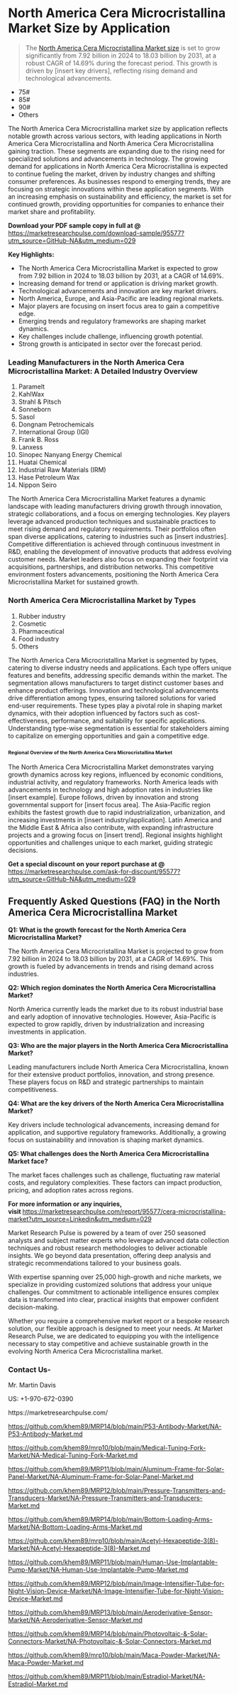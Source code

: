 <h1>North America Cera Microcristallina Market&nbsp;Size by Application</h1><blockquote><p>The <a href="https://marketresearchpulse.com/download-sample/95577?utm_source=GitHub-NA&amp;utm_medium=029">North America Cera Microcristallina Market size</a> is set to grow significantly from 7.92 billion in 2024 to 18.03 billion by 2031, at a robust CAGR of 14.69% during the forecast period. This growth is driven by [insert key drivers], reflecting rising demand and technological advancements.</p></blockquote><ul><li>75#<li> 85#<li> 90#<li> Others</li></ul><p>The North America Cera Microcristallina market size by application reflects notable growth across various sectors, with leading applications in North America Cera Microcristallina and North America Cera Microcristallina gaining traction. These segments are expanding due to the rising need for specialized solutions and advancements in technology. The growing demand for applications in North America Cera Microcristallina is expected to continue fueling the market, driven by industry changes and shifting consumer preferences. As businesses respond to emerging trends, they are focusing on strategic innovations within these application segments. With an increasing emphasis on sustainability and efficiency, the market is set for continued growth, providing opportunities for companies to enhance their market share and profitability.</p><p><strong>Download your PDF sample copy in full at @ </strong><a href="https://marketresearchpulse.com/download-sample/95577?utm_source=GitHub-NA&amp;utm_medium=029">https://marketresearchpulse.com/download-sample/95577?utm_source=GitHub-NA&amp;utm_medium=029</a></p><p><strong>Key Highlights: </strong></p><ul><li>The North America Cera Microcristallina Market is expected to grow from 7.92 billion in 2024 to 18.03 billion by 2031, at a CAGR of 14.69%.</li><li>Increasing demand for trend or application is driving market growth.</li><li>Technological advancements and innovation are key market drivers.</li><li>North America, Europe, and Asia-Pacific are leading regional markets.</li><li>Major players are focusing on insert focus area to gain a competitive edge.</li><li>Emerging trends and regulatory frameworks are shaping market dynamics.</li><li>Key challenges include challenge, influencing growth potential.</li><li>Strong growth is anticipated in sector over the forecast period.</li></ul><h3>Leading Manufacturers in the North America Cera Microcristallina Market: A Detailed Industry Overview</h3><ol><li>Paramelt</li><li>KahlWax</li><li>Strahl & Pitsch</li><li>Sonneborn</li><li>Sasol</li><li>Dongnam Petrochemicals</li><li>International Group (IGI)</li><li>Frank B. Ross</li><li>Lanxess</li><li>Sinopec Nanyang Energy Chemical</li><li>Huatai Chemical</li><li>Industrial Raw Materials (IRM)</li><li>Hase Petroleum Wax</li><li>Nippon Seiro</li></ol><div class="flex max-w-full flex-col flex-grow"><div class="min-h-8 text-message flex w-full flex-col items-end gap-2 whitespace-normal break-words [.text-message+&amp;]:mt-5" dir="auto" data-message-author-role="assistant" data-message-id="fd8432e4-4910-450d-b182-61b7bfb0a01f" data-message-model-slug="gpt-4o"><div class="flex w-full flex-col gap-1 empty:hidden first:pt-[3px]"><div class="markdown prose w-full break-words dark:prose-invert light"><p>The North America Cera Microcristallina Market features a dynamic landscape with leading manufacturers driving growth through innovation, strategic collaborations, and a focus on emerging technologies. Key players leverage advanced production techniques and sustainable practices to meet rising demand and regulatory requirements. Their portfolios often span diverse applications, catering to industries such as [insert industries]. Competitive differentiation is achieved through continuous investment in R&amp;D, enabling the development of innovative products that address evolving customer needs. Market leaders also focus on expanding their footprint via acquisitions, partnerships, and distribution networks. This competitive environment fosters advancements, positioning the North America Cera Microcristallina Market for sustained growth.</p></div></div></div></div><h3>North America Cera Microcristallina Market by Types</h3><ol><li>Rubber industry<li> Cosmetic<li> Pharmaceutical<li> Food industry<li> Others</li></ol><div class="flex max-w-full flex-col flex-grow"><div class="min-h-8 text-message flex w-full flex-col items-end gap-2 whitespace-normal break-words [.text-message+&amp;]:mt-5" dir="auto" data-message-author-role="assistant" data-message-id="084470be-0bb7-4664-bddf-5156b4f41249" data-message-model-slug="gpt-4o-mini"><div class="flex w-full flex-col gap-1 empty:hidden first:pt-[3px]"><div class="markdown prose w-full break-words dark:prose-invert light"><p>The North America Cera Microcristallina Market is segmented by types, catering to diverse industry needs and applications. Each type offers unique features and benefits, addressing specific demands within the market. The segmentation allows manufacturers to target distinct customer bases and enhance product offerings. Innovation and technological advancements drive differentiation among types, ensuring tailored solutions for varied end-user requirements. These types play a pivotal role in shaping market dynamics, with their adoption influenced by factors such as cost-effectiveness, performance, and suitability for specific applications. Understanding type-wise segmentation is essential for stakeholders aiming to capitalize on emerging opportunities and gain a competitive edge.</p></div></div></div></div><h3><span style="font-size: 11px;">Regional Overview of the North America Cera Microcristallina Market</span></h3><div class="flex max-w-full flex-col flex-grow"><div class="min-h-8 text-message flex w-full flex-col items-end gap-2 whitespace-normal break-words [.text-message+&amp;]:mt-5" dir="auto" data-message-author-role="assistant" data-message-id="e9038762-ce64-4e30-91c9-9bd413514231" data-message-model-slug="gpt-4o-mini"><div class="flex w-full flex-col gap-1 empty:hidden first:pt-[3px]"><div class="markdown prose w-full break-words dark:prose-invert light"><p>The North America Cera Microcristallina Market demonstrates varying growth dynamics across key regions, influenced by economic conditions, industrial activity, and regulatory frameworks. North America leads with advancements in technology and high adoption rates in industries like [insert example]. Europe follows, driven by innovation and strong governmental support for [insert focus area]. The Asia-Pacific region exhibits the fastest growth due to rapid industrialization, urbanization, and increasing investments in [insert industry/application]. Latin America and the Middle East &amp; Africa also contribute, with expanding infrastructure projects and a growing focus on [insert trend]. Regional insights highlight opportunities and challenges unique to each market, guiding strategic decisions.</p></div></div></div></div><p><strong>Get a special discount on your report purchase at @ </strong><a href="https://marketresearchpulse.com/ask-for-discount/95577?utm_source=GitHub-NA&amp;utm_medium=029">https://marketresearchpulse.com/ask-for-discount/95577?utm_source=GitHub-NA&amp;utm_medium=029</a></p><h2>Frequently Asked Questions (FAQ) in the North America Cera Microcristallina Market</h2><p><strong>Q1: What is the growth forecast for the North America Cera Microcristallina Market?</strong></p><p>The North America Cera Microcristallina Market is projected to grow from 7.92 billion in 2024 to 18.03 billion by 2031, at a CAGR of 14.69%. This growth is fueled by advancements in trends and rising demand across industries.</p><p><strong>Q2: Which region dominates the North America Cera Microcristallina Market?</strong></p><p>North America currently leads the market due to its robust industrial base and early adoption of innovative technologies. However, Asia-Pacific is expected to grow rapidly, driven by industrialization and increasing investments in application.</p><p><strong>Q3: Who are the major players in the North America Cera Microcristallina Market?</strong></p><p>Leading manufacturers include North America Cera Microcristallina, known for their extensive product portfolios, innovation, and strong presence. These players focus on R&amp;D and strategic partnerships to maintain competitiveness.</p><p><strong>Q4: What are the key drivers of the North America Cera Microcristallina Market?</strong></p><p>Key drivers include technological advancements, increasing demand for application, and supportive regulatory frameworks. Additionally, a growing focus on sustainability and innovation is shaping market dynamics.</p><p><strong>Q5: What challenges does the North America Cera Microcristallina Market face?</strong></p><p>The market faces challenges such as challenge, fluctuating raw material costs, and regulatory complexities. These factors can impact production, pricing, and adoption rates across regions.</p><p><strong>For more information or any inquiries, visit&nbsp;</strong><a href="https://marketresearchpulse.com/report/95577/cera-microcristallina-market?utm_source=Linkedin&utm_medium=029">https://marketresearchpulse.com/report/95577/cera-microcristallina-market?utm_source=Linkedin&utm_medium=029</a></p><p>Market Research Pulse is powered by a team of over 250 seasoned analysts and subject matter experts who leverage advanced data collection techniques and robust research methodologies to deliver actionable insights. We go beyond data presentation, offering deep analysis and strategic recommendations tailored to your business goals.</p><p>With expertise spanning over 25,000 high-growth and niche markets, we specialize in providing customized solutions that address your unique challenges. Our commitment to actionable intelligence ensures complex data is transformed into clear, practical insights that empower confident decision-making.</p><p>Whether you require a comprehensive market report or a bespoke research solution, our flexible approach is designed to meet your needs. At Market Research Pulse, we are dedicated to equipping you with the intelligence necessary to stay competitive and achieve sustainable growth in the evolving North America Cera Microcristallina market.</p><h3><strong>Contact Us-</strong></h3><p>Mr. Martin Davis</p><p>US: +1-970-672-0390</p><p>https://marketresearchpulse.com/</p><p><a href="https://github.com/khem89/MRP14/blob/main/P53-Antibody-Market/NA-P53-Antibody-Market.md">https://github.com/khem89/MRP14/blob/main/P53-Antibody-Market/NA-P53-Antibody-Market.md</a></p><p><a href="https://github.com/khem89/mrp10/blob/main/Medical-Tuning-Fork-Market/NA-Medical-Tuning-Fork-Market.md">https://github.com/khem89/mrp10/blob/main/Medical-Tuning-Fork-Market/NA-Medical-Tuning-Fork-Market.md</a></p><p><a href="https://github.com/khem89/MRP11/blob/main/Aluminum-Frame-for-Solar-Panel-Market/NA-Aluminum-Frame-for-Solar-Panel-Market.md">https://github.com/khem89/MRP11/blob/main/Aluminum-Frame-for-Solar-Panel-Market/NA-Aluminum-Frame-for-Solar-Panel-Market.md</a></p><p><a href="https://github.com/khem89/MRP12/blob/main/Pressure-Transmitters-and-Transducers-Market/NA-Pressure-Transmitters-and-Transducers-Market.md">https://github.com/khem89/MRP12/blob/main/Pressure-Transmitters-and-Transducers-Market/NA-Pressure-Transmitters-and-Transducers-Market.md</a></p><p><a href="https://github.com/khem89/MRP14/blob/main/Bottom-Loading-Arms-Market/NA-Bottom-Loading-Arms-Market.md">https://github.com/khem89/MRP14/blob/main/Bottom-Loading-Arms-Market/NA-Bottom-Loading-Arms-Market.md</a></p><p><a href="https://github.com/khem89/mrp10/blob/main/Acetyl-Hexapeptide-3(8)-Market/NA-Acetyl-Hexapeptide-3(8)-Market.md">https://github.com/khem89/mrp10/blob/main/Acetyl-Hexapeptide-3(8)-Market/NA-Acetyl-Hexapeptide-3(8)-Market.md</a></p><p><a href="https://github.com/khem89/MRP11/blob/main/Human-Use-Implantable-Pump-Market/NA-Human-Use-Implantable-Pump-Market.md">https://github.com/khem89/MRP11/blob/main/Human-Use-Implantable-Pump-Market/NA-Human-Use-Implantable-Pump-Market.md</a></p><p><a href="https://github.com/khem89/MRP12/blob/main/Image-Intensifier-Tube-for-Night-Vision-Device-Market/NA-Image-Intensifier-Tube-for-Night-Vision-Device-Market.md">https://github.com/khem89/MRP12/blob/main/Image-Intensifier-Tube-for-Night-Vision-Device-Market/NA-Image-Intensifier-Tube-for-Night-Vision-Device-Market.md</a></p><p><a href="https://github.com/khem89/MRP13/blob/main/Aeroderivative-Sensor-Market/NA-Aeroderivative-Sensor-Market.md">https://github.com/khem89/MRP13/blob/main/Aeroderivative-Sensor-Market/NA-Aeroderivative-Sensor-Market.md</a></p><p><a href="https://github.com/khem89/MRP14/blob/main/Photovoltaic-&-Solar-Connectors-Market/NA-Photovoltaic-&-Solar-Connectors-Market.md">https://github.com/khem89/MRP14/blob/main/Photovoltaic-&-Solar-Connectors-Market/NA-Photovoltaic-&-Solar-Connectors-Market.md</a></p><p><a href="https://github.com/khem89/mrp10/blob/main/Maca-Powder-Market/NA-Maca-Powder-Market.md">https://github.com/khem89/mrp10/blob/main/Maca-Powder-Market/NA-Maca-Powder-Market.md</a></p><p><a href="https://github.com/khem89/MRP11/blob/main/Estradiol-Market/NA-Estradiol-Market.md">https://github.com/khem89/MRP11/blob/main/Estradiol-Market/NA-Estradiol-Market.md</a></p>
